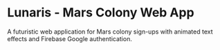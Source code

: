 # Lunaris - Mars Colony Web App

A futuristic web application for Mars colony sign-ups with animated text effects and Firebase Google authentication.


